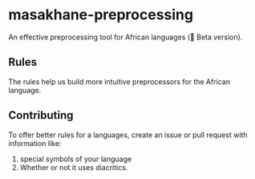 # masakhane-preprocessing 
An effective preprocessing tool for African languages (🔧 Beta version).

## Rules
The rules help us build more intuitive preprocessors for the African language.

## Contributing
To offer better rules for a languages, create an issue or pull request with information like:
1. special symbols of your language
2. Whether or not it uses diacritics.